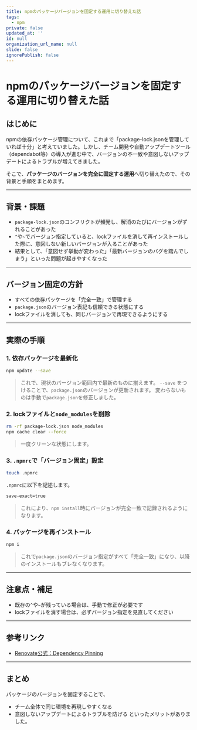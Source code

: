 ```yaml
---
title: npmのパッケージバージョンを固定する運用に切り替えた話
tags:
  - npm
private: false
updated_at: ''
id: null
organization_url_name: null
slide: false
ignorePublish: false
---
```


# npmのパッケージバージョンを固定する運用に切り替えた話

## はじめに

npmの依存パッケージ管理について、これまで「package-lock.jsonを管理していれば十分」と考えていました。しかし、チーム開発や自動アップデートツール（dependabot等）の導入が進む中で、バージョンの不一致や意図しないアップデートによるトラブルが増えてきました。

そこで、**パッケージのバージョンを完全に固定する運用**へ切り替えたので、その背景と手順をまとめます。

---

## 背景・課題

- `package-lock.json`のコンフリクトが頻発し、解消のたびにバージョンがずれることがあった
- `^`や`~`でバージョン指定していると、lockファイルを消して再インストールした際に、意図しない新しいバージョンが入ることがあった
- 結果として、「意図せず挙動が変わった」「最新バージョンのバグを踏んでしまう」といった問題が起きやすくなった

---

## バージョン固定の方針

- すべての依存パッケージを「完全一致」で管理する
- `package.json`のバージョン表記も信頼できる状態にする
- lockファイルを消しても、同じバージョンで再現できるようにする

---

## 実際の手順

### 1. 依存パッケージを最新化

```bash
npm update --save
```
> これで、現状のバージョン範囲内で最新のものに揃えます。
> `--save` をつけることで、`package.json`のバージョンが更新されます。
> 変わらないものは手動で`package.json`を修正しました。

### 2. lockファイルと`node_modules`を削除

```bash
rm -rf package-lock.json node_modules
npm cache clear --force
```
> 一度クリーンな状態にします。

### 3. `.npmrc`で「バージョン固定」設定

```bash
touch .npmrc
```
`.npmrc`に以下を記述します。

```bash
save-exact=true
```
> これにより、`npm install`時にバージョンが完全一致で記録されるようになります。

### 4. パッケージを再インストール

```bash
npm i
```
> これで`package.json`のバージョン指定がすべて「完全一致」になり、以降のインストールもブレなくなります。

---

## 注意点・補足

- 既存の`^`や`~`が残っている場合は、手動で修正が必要です
- lockファイルを消す場合は、必ずバージョン指定を見直してください

---

## 参考リンク

- [Renovate公式：Dependency Pinning](https://docs.renovatebot.com/dependency-pinning/)

---

## まとめ

パッケージのバージョンを固定することで、
- チーム全体で同じ環境を再現しやすくなる
- 意図しないアップデートによるトラブルを防げる
といったメリットがありました。